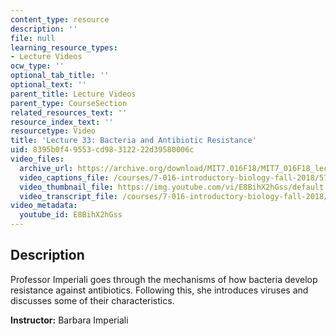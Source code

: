 ```yaml
---
content_type: resource
description: ''
file: null
learning_resource_types:
- Lecture Videos
ocw_type: ''
optional_tab_title: ''
optional_text: ''
parent_title: Lecture Videos
parent_type: CourseSection
related_resources_text: ''
resource_index_text: ''
resourcetype: Video
title: 'Lecture 33: Bacteria and Antibiotic Resistance'
uid: 8395b0f4-9553-cd98-3122-22d39580006c
video_files:
  archive_url: https://archive.org/download/MIT7.016F18/MIT7_016F18_lec33_300k.mp4
  video_captions_file: /courses/7-016-introductory-biology-fall-2018/578a37061e4951d88f8f8fc961ad6dde_E8BihX2hGss.vtt
  video_thumbnail_file: https://img.youtube.com/vi/E8BihX2hGss/default.jpg
  video_transcript_file: /courses/7-016-introductory-biology-fall-2018/a802e9ffdcc0178db2c192bd2960df13_E8BihX2hGss.pdf
video_metadata:
  youtube_id: E8BihX2hGss
---
```


Description
-----------

Professor Imperiali goes through the mechanisms of how bacteria develop resistance against antibiotics. Following this, she introduces viruses and discusses some of their characteristics.

**Instructor:** Barbara Imperiali